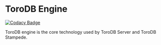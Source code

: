 # ToroDB Engine

[![Codacy Badge](https://api.codacy.com/project/badge/Grade/332d1078967d4cc78ec133f8b1fbab94)](https://www.codacy.com/app/gortiz/engine?utm_source=github.com&utm_medium=referral&utm_content=torodb/engine&utm_campaign=badger)

ToroDB engine is the core technology used by ToroDB Server and ToroDB Stampede.
